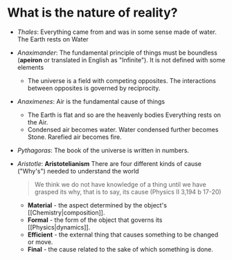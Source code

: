 # What is the nature of reality? 
* *Thales*:  Everything came from and was in some sense made of water.  The Earth rests on Water
* *Anaximander*: The fundamental principle of things must be boundless (**apeiron** or translated in English as "Infinite").  It is not defined with some elements
	* The universe is a field with competing opposites. The interactions between opposites is governed by reciprocity.
* *Anaximenes*:  Air is the fundamental cause of things
	* The Earth is flat and so are the heavenly bodies Everything rests on the Air. 
	* Condensed air becomes water. Water condensed further becomes Stone. Rarefied air becomes fire. 

* *Pythagoras*: The book of the universe is written in numbers.

* *Aristotle*: **Aristotelianism** There are four different kinds of cause ("Why's") needed to understand the world
  
  > We think we do not have knowledge of a thing until we have grasped its why, that is to say, its cause (Physics II 3,194 b 17-20)
  
	* **Material** - the aspect determined by the object's [[Chemistry|composition]].
	* **Formal** - the form of the object that governs its [[Physics|dynamics]]. 
	* **Efficient** - the external thing that causes something to be changed or move. 
	* **Final** - the cause related to the sake of which something is done. 
